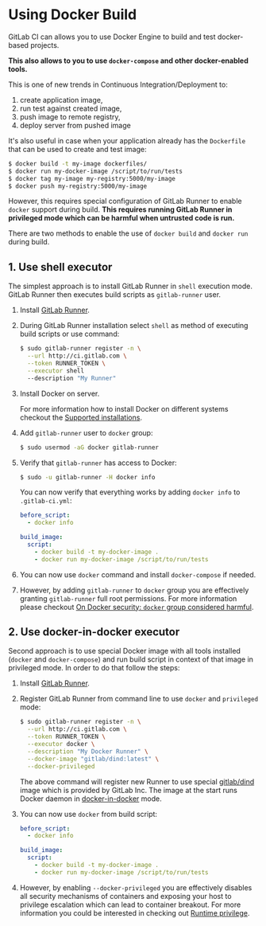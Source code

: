 # Using Docker Build

GitLab CI can allows you to use Docker Engine to build and test docker-based projects.

**This also allows to you to use `docker-compose` and other docker-enabled tools.**

This is one of new trends in Continuous Integration/Deployment to:

1. create application image,
1. run test against created image,
1. push image to remote registry, 
1. deploy server from pushed image

It's also useful in case when your application already has the `Dockerfile` that can be used to create and test image:
```bash
$ docker build -t my-image dockerfiles/
$ docker run my-docker-image /script/to/run/tests
$ docker tag my-image my-registry:5000/my-image
$ docker push my-registry:5000/my-image
```

However, this requires special configuration of GitLab Runner to enable `docker` support during build.
**This requires running GitLab Runner in privileged mode which can be harmful when untrusted code is run.**

There are two methods to enable the use of `docker build` and `docker run` during build.

## 1. Use shell executor

The simplest approach is to install GitLab Runner in `shell` execution mode.
GitLab Runner then executes build scripts as `gitlab-runner` user.

1. Install [GitLab Runner](https://gitlab.com/gitlab-org/gitlab-ci-multi-runner/#installation).

1. During GitLab Runner installation select `shell` as method of executing build scripts or use command:

    ```bash
    $ sudo gitlab-runner register -n \
      --url http://ci.gitlab.com \
      --token RUNNER_TOKEN \
      --executor shell
      --description "My Runner"
    ```

2. Install Docker on server.

    For more information how to install Docker on different systems checkout the [Supported installations](https://docs.docker.com/installation/).

3. Add `gitlab-runner` user to `docker` group:
    
    ```bash
    $ sudo usermod -aG docker gitlab-runner
    ```

4. Verify that `gitlab-runner` has access to Docker:
  
    ```bash
    $ sudo -u gitlab-runner -H docker info
    ```
    
    You can now verify that everything works by adding `docker info` to `.gitlab-ci.yml`:
    ```yaml
    before_script:
      - docker info
    
    build_image:
      script:
        - docker build -t my-docker-image .
        - docker run my-docker-image /script/to/run/tests
    ```

5. You can now use `docker` command and install `docker-compose` if needed.

6. However, by adding `gitlab-runner` to `docker` group you are effectively granting `gitlab-runner` full root permissions.
For more information please checkout [On Docker security: `docker` group considered harmful](https://www.andreas-jung.com/contents/on-docker-security-docker-group-considered-harmful).

## 2. Use docker-in-docker executor

Second approach is to use special Docker image with all tools installed (`docker` and `docker-compose`) and run build script in context of that image in privileged mode.
In order to do that follow the steps:

1. Install [GitLab Runner](https://gitlab.com/gitlab-org/gitlab-ci-multi-runner/#installation).

1. Register GitLab Runner from command line to use `docker` and `privileged` mode:

    ```bash
    $ sudo gitlab-runner register -n \
      --url http://ci.gitlab.com \
      --token RUNNER_TOKEN \
      --executor docker \
      --description "My Docker Runner" \
      --docker-image "gitlab/dind:latest" \
      --docker-privileged
    ```
  
    The above command will register new Runner to use special [gitlab/dind](https://registry.hub.docker.com/u/gitlab/dind/) image which is provided by GitLab Inc.
    The image at the start runs Docker daemon in [docker-in-docker](https://blog.docker.com/2013/09/docker-can-now-run-within-docker/) mode.

1. You can now use `docker` from build script:
    
    ```yaml
    before_script:
      - docker info
    
    build_image:
      script:
        - docker build -t my-docker-image .
        - docker run my-docker-image /script/to/run/tests
    ```

1. However, by enabling `--docker-privileged` you are effectively disables all security mechanisms of containers and exposing your host to privilege escalation which can lead to container breakout.
For more information you could be interested in checking out [Runtime privilege](https://docs.docker.com/reference/run/#runtime-privilege-linux-capabilities-and-lxc-configuration).

